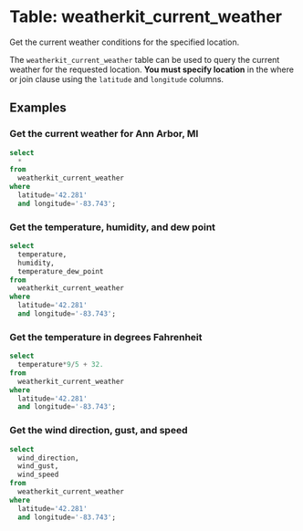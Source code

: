 # Table: weatherkit_current_weather

Get the current weather conditions for the specified location.

The `weatherkit_current_weather` table can be used to query the current weather for the requested location.
**You must specify location** in the where or join clause using the `latitude` and `longitude` columns.

## Examples

### Get the current weather for Ann Arbor, MI

```sql
select
  *
from
  weatherkit_current_weather
where
  latitude='42.281'
  and longitude='-83.743';
```

### Get the temperature, humidity, and dew point

```sql
select
  temperature,
  humidity,
  temperature_dew_point
from
  weatherkit_current_weather
where
  latitude='42.281'
  and longitude='-83.743';
```

### Get the temperature in degrees Fahrenheit

```sql
select
  temperature*9/5 + 32.
from
  weatherkit_current_weather
where
  latitude='42.281'
  and longitude='-83.743';
```

### Get the wind direction, gust, and speed

```sql
select
  wind_direction,
  wind_gust,
  wind_speed
from
  weatherkit_current_weather
where
  latitude='42.281'
  and longitude='-83.743';
```
